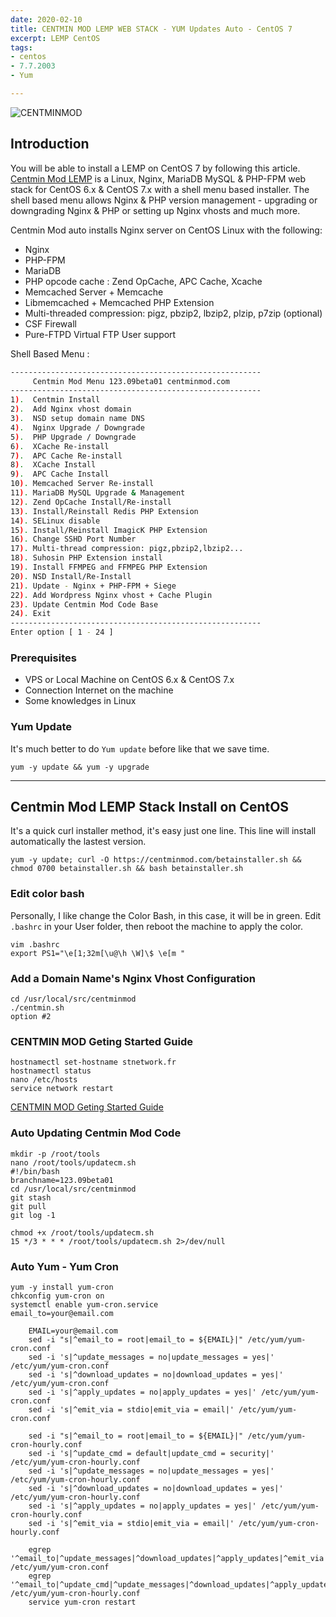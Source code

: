 ```yaml
---
date: 2020-02-10
title: CENTMIN MOD LEMP WEB STACK - YUM Updates Auto - CentOS 7
excerpt: LEMP CentOS
tags:
- centos
- 7.7.2003
- Yum

---
```

![CENTMINMOD](/images/centminmod.png "centminmod")

## Introduction

You will be able to install a LEMP on CentOS 7 by following this article.
[Centmin Mod LEMP](http://centminmod.com/) is a Linux, Nginx, MariaDB MySQL & PHP-FPM web stack for CentOS 6.x & CentOS 7.x with a shell menu based installer. The shell based menu allows Nginx & PHP version management - upgrading or downgrading Nginx & PHP or setting up Nginx vhosts and much more.

Centmin Mod auto installs Nginx server on CentOS Linux with the following:

* Nginx
* PHP-FPM
* MariaDB
* PHP opcode cache : Zend OpCache, APC Cache, Xcache
* Memcached Server + Memcache
* Libmemcached + Memcached PHP Extension
* Multi-threaded compression: pigz, pbzip2, lbzip2, plzip, p7zip (optional)
* CSF Firewall
* Pure-FTPD Virtual FTP User support

Shell Based Menu :

```bash
--------------------------------------------------------
     Centmin Mod Menu 123.09beta01 centminmod.com
--------------------------------------------------------
1).  Centmin Install
2).  Add Nginx vhost domain
3).  NSD setup domain name DNS
4).  Nginx Upgrade / Downgrade
5).  PHP Upgrade / Downgrade
6).  XCache Re-install
7).  APC Cache Re-install
8).  XCache Install
9).  APC Cache Install
10). Memcached Server Re-install
11). MariaDB MySQL Upgrade & Management
12). Zend OpCache Install/Re-install
13). Install/Reinstall Redis PHP Extension
14). SELinux disable
15). Install/Reinstall ImagicK PHP Extension
16). Change SSHD Port Number
17). Multi-thread compression: pigz,pbzip2,lbzip2...
18). Suhosin PHP Extension install
19). Install FFMPEG and FFMPEG PHP Extension
20). NSD Install/Re-Install
21). Update - Nginx + PHP-FPM + Siege
22). Add Wordpress Nginx vhost + Cache Plugin
23). Update Centmin Mod Code Base
24). Exit
--------------------------------------------------------
Enter option [ 1 - 24 ]
```

### Prerequisites

* VPS or Local Machine on CentOS 6.x & CentOS 7.x
* Connection Internet on the machine
* Some knowledges in Linux

### Yum Update

It's much better to do `Yum update` before like that we save time.

    yum -y update && yum -y upgrade

***

## Centmin Mod LEMP Stack Install on CentOS

It's a quick curl installer method, it's easy just one line. This line will install automatically the lastest version.

    yum -y update; curl -O https://centminmod.com/betainstaller.sh && chmod 0700 betainstaller.sh && bash betainstaller.sh

### Edit color bash

Personally, I like change the Color Bash, in this case, it will be in green. Edit `.bashrc` in your User folder, then reboot the machine to apply the color.

``` 
vim .bashrc
export PS1="\e[1;32m[\u@\h \W]\$ \e[m "
```

### Add a Domain Name's Nginx Vhost Configuration

    cd /usr/local/src/centminmod
    ./centmin.sh
    option #2

### CENTMIN MOD Geting Started Guide

    hostnamectl set-hostname stnetwork.fr
    hostnamectl status
    nano /etc/hosts
    service network restart

[CENTMIN MOD Geting Started Guide](https://centminmod.com/getstarted.html)

### Auto Updating Centmin Mod Code

    mkdir -p /root/tools
    nano /root/tools/updatecm.sh
    #!/bin/bash
    branchname=123.09beta01
    cd /usr/local/src/centminmod
    git stash
    git pull
    git log -1
    
    chmod +x /root/tools/updatecm.sh
    15 */3 * * * /root/tools/updatecm.sh 2>/dev/null

### Auto Yum - Yum Cron

    yum -y install yum-cron
    chkconfig yum-cron on
    systemctl enable yum-cron.service
    email_to=your@email.com
    
        EMAIL=your@email.com
        sed -i "s|^email_to = root|email_to = ${EMAIL}|" /etc/yum/yum-cron.conf
        sed -i 's|^update_messages = no|update_messages = yes|' /etc/yum/yum-cron.conf
        sed -i 's|^download_updates = no|download_updates = yes|' /etc/yum/yum-cron.conf
        sed -i 's|^apply_updates = no|apply_updates = yes|' /etc/yum/yum-cron.conf
        sed -i 's|^emit_via = stdio|emit_via = email|' /etc/yum/yum-cron.conf
    
        sed -i "s|^email_to = root|email_to = ${EMAIL}|" /etc/yum/yum-cron-hourly.conf
        sed -i 's|^update_cmd = default|update_cmd = security|' /etc/yum/yum-cron-hourly.conf
        sed -i 's|^update_messages = no|update_messages = yes|' /etc/yum/yum-cron-hourly.conf
        sed -i 's|^download_updates = no|download_updates = yes|' /etc/yum/yum-cron-hourly.conf
        sed -i 's|^apply_updates = no|apply_updates = yes|' /etc/yum/yum-cron-hourly.conf
        sed -i 's|^emit_via = stdio|emit_via = email|' /etc/yum/yum-cron-hourly.conf   
    
        egrep '^email_to|^update_messages|^download_updates|^apply_updates|^emit_via' /etc/yum/yum-cron.conf
        egrep '^email_to|^update_cmd|^update_messages|^download_updates|^apply_updates|^emit_via' /etc/yum/yum-cron-hourly.conf
        service yum-cron restart